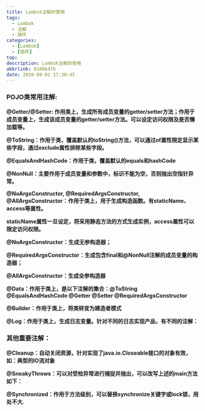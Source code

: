 ```yaml
---
title: Lombok注解的使用
tags:
  - Lombok
  - 注解
  - 插件
categories:
  - [Lombok]
  - [插件]
top: 
description: Lombok注解的使用
abbrlink: 8340b4fb
date: 2020-09-01 17:30:45
---
```

### POJO类常用注解:

**@Getter/@Setter: 作用类上，生成所有成员变量的getter/setter方法；作用于成员变量上，生成该成员变量的getter/setter方法。可以设定访问权限及是否懒加载等。**

**@ToString：作用于类，覆盖默认的toString()方法，可以通过of属性限定显示某些字段，通过exclude属性排除某些字段。**
<!-- more -->
**@EqualsAndHashCode：作用于类，覆盖默认的equals和hashCode**

**@NonNull：主要作用于成员变量和参数中，标识不能为空，否则抛出空指针异常。**

**@NoArgsConstructor, @RequiredArgsConstructor, @AllArgsConstructor：作用于类上，用于生成构造函数。有staticName、access等属性。**

**staticName属性一旦设定，将采用静态方法的方式生成实例，access属性可以限定访问权限。**

**@NoArgsConstructor：生成无参构造器；**

**@RequiredArgsConstructor：生成包含final和@NonNull注解的成员变量的构造器；**

**@AllArgsConstructor：生成全参构造器**

**@Data：作用于类上，是以下注解的集合：@ToString @EqualsAndHashCode @Getter @Setter @RequiredArgsConstructor**

**@Builder：作用于类上，将类转变为建造者模式**

**@Log：作用于类上，生成日志变量。针对不同的日志实现产品，有不同的注解：**

### 其他重要注解：

**@Cleanup：自动关闭资源，针对实现了java.io.Closeable接口的对象有效，如：典型的IO流对象**

**@SneakyThrows：可以对受检异常进行捕捉并抛出，可以改写上述的main方法如下：**

**@Synchronized：作用于方法级别，可以替换synchronize关键字或lock锁，用处不大.**